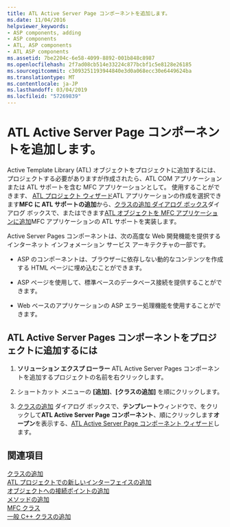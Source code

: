 ```yaml
---
title: ATL Active Server Page コンポーネントを追加します。
ms.date: 11/04/2016
helpviewer_keywords:
- ASP components, adding
- ASP components
- ATL, ASP components
- ATL ASP components
ms.assetid: 7be2204c-6e58-4099-8892-001b848c8987
ms.openlocfilehash: 2f7ad08cb514e33224c877bcbf1c5e8128e26185
ms.sourcegitcommit: c3093251193944840e3d0a068ecc30e6449624ba
ms.translationtype: MT
ms.contentlocale: ja-JP
ms.lasthandoff: 03/04/2019
ms.locfileid: "57269839"
---
```

# <a name="adding-an-atl-active-server-page-component"></a>ATL Active Server Page コンポーネントを追加します。

Active Template Library (ATL) オブジェクトをプロジェクトに追加するには、プロジェクトする必要がありますが作成されたら、ATL COM アプリケーションまたは ATL サポートを含む MFC アプリケーションとして。 使用することができます、 [ATL プロジェクト ウィザード](../../atl/reference/atl-project-wizard.md)ATL アプリケーションの作成を選択できます**MFC に ATL サポートの追加**から、[クラスの追加 ダイアログ ボックス](../../ide/add-class-dialog-box.md)ダイアログ ボックスで、またはできます[ATL オブジェクトを MFC アプリケーションに追加](../../mfc/reference/adding-atl-support-to-your-mfc-project.md)MFC アプリケーションの ATL サポートを実装します。

Active Server Pages コンポーネントは、次の高度な Web 開発機能を提供するインターネット インフォメーション サービス アーキテクチャの一部です。

- ASP のコンポーネントは、ブラウザーに依存しない動的なコンテンツを作成する HTML ページに埋め込むことができます。

- ASP ページを使用して、標準ベースのデータベース接続を提供することができます。

- Web ベースのアプリケーションの ASP エラー処理機能を使用することができます。

## <a name="to-add-an-atl-active-server-pages-component-to-your-project"></a>ATL Active Server Pages コンポーネントをプロジェクトに追加するには

1. **ソリューション エクスプ ローラー** ATL Active Server Pages コンポーネントを追加するプロジェクトの名前を右クリックします。

1. ショートカット メニューの **[追加]**、**[クラスの追加]** を順にクリックします。

1. [クラスの追加](../../ide/add-class-dialog-box.md) ダイアログ ボックスで、**テンプレート**ウィンドウで、をクリックして**ATL Active Server Page コンポーネント**、順にクリックします**オープン**を表示する、[ATL Active Server Page コンポーネント ウィザード](../../atl/reference/atl-active-server-page-component-wizard.md)します。

## <a name="see-also"></a>関連項目

[クラスの追加](../../ide/adding-a-class-visual-cpp.md)<br/>
[ATL プロジェクトでの新しいインターフェイスの追加](../../atl/reference/adding-a-new-interface-in-an-atl-project.md)<br/>
[オブジェクトへの接続ポイントの追加](../../atl/adding-connection-points-to-an-object.md)<br/>
[メソッドの追加](../../ide/adding-a-method-visual-cpp.md)<br/>
[MFC クラス](../../mfc/reference/adding-an-mfc-class.md)<br/>
[一般 C++ クラスの追加](../../ide/adding-a-generic-cpp-class.md)
